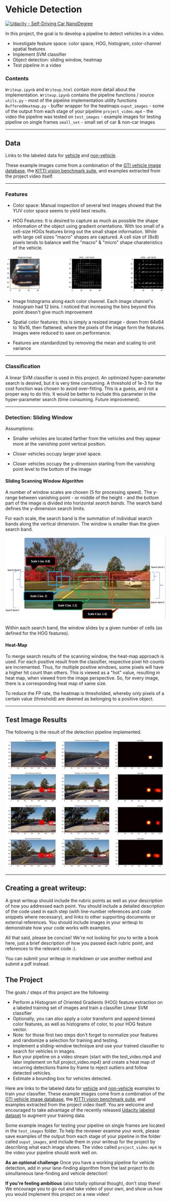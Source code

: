 # Vehicle Detection
[![Udacity - Self-Driving Car NanoDegree](https://s3.amazonaws.com/udacity-sdc/github/shield-carnd.svg)](http://www.udacity.com/drive)


In this project, the goal is to develop a pipeline to detect vehicles in a video.

- Investigate feature space: color space, HOG, histogram, color-channel spatial features
- Implement SVM classifier
- Object detection: sliding window, heatmap 
- Test pipeline in a video


### Contents

`Writeup.ipynb` and `Writeup.html` contain more detail about the implementation.
`Writeup.ipynb` contains the pipeline functions / source
`utils.py` - most of the pipeline implementation utility functions
`BufferedHeatmap.py` - buffer wrapper for the heatmaps
`ouput_images` - some of the output from each stage of your pipeline
`project_video.mp4` - the video the pipeline was tested on
`test_images` -  example images for testing pipeline on single frames
`small_set` - small set of car & non-car images

---

## Data
Links to the labeled data for [vehicle](https://s3.amazonaws.com/udacity-sdc/Vehicle_Tracking/vehicles.zip) and [non-vehicle](https://s3.amazonaws.com/udacity-sdc/Vehicle_Tracking/non-vehicles.zip).

These example images come from a combination of the [GTI vehicle image database](http://www.gti.ssr.upm.es/data/Vehicle_database.html), the [KITTI vision benchmark suite](http://www.cvlibs.net/datasets/kitti/), and examples extracted from the project video itself.

---


### Features

* Color space: Manual inspection of several test images showed that the YUV color space seems to yield best results.

* HOG Features: It is desired to capture as much as possible the shape information of the object using gradient orientations. With too small of a cell-size HOGs features bring out the small shape information. While with large cell sizes "macro" shapes are captured. A cell size of (8x8) pixels tends to balance well the "macro" & "micro" shape charateristics of the vehicle.


![HOGExample](output_images/HOG_Example.png)


* Image histograms along each color channel. Each image channel's histogram had 12 bins. I noticed that increasing the bins beyond this point doesn't give much improvement

* Spatial color features: this is simply a resized image - down from 64x64 to 16x16, then flattened, where the pixels of the image form the features. Images were reduced to save on performance.


* Features are standardized by removing the mean and scaling to unit variance


---

### Classification

A linear SVM classifier is used in this project. An optimized hyper-parameter search is desired, but it is very time consuming. 
A threshold of 1e-3 for the cost function was chosen to avoid over-fitting. This is a guess, and not a proper way to do this. It would be better to include this parameter in the hyper-parameter search (time consuming. Future improvement).


---

### Detection: Sliding Window

Assumptions: 

* Smaller vehicles are located farther from the vehicles and they appear more at the vanishinp point vertical position.

* Closer vehicles occupy larger pixel space. 

* Closer vehicles occupy the y-dimension starting from the vanishing point level to the bottom of the image


#### Sliding Scanning Window Algorithm
A number of window scales are chosen (5 for processing speed). The y-range between vanishing point - or middle of the height - and the bottom part of the image is divided into horizontal *search bands*. The search band defines the y-dimension search limits. 

For each scale, the search band is the summation of individual search bands along the vertical dimension. The window is smaller than the given search band.

![Scaled Windows](output_images/Scanning_Visualization_0.png)

Within each search band, the window slides by a given number of cells (as defined for the HOG features).


#### Heat-Map
To merge search results of the scanning window, the heat-map approach is used. For each positive result from the classifier, respective pixel hit-counts are incremented. Thus, for multiple positive windows, some pixels will have a higher hit count than others. This is viewed as a "hot" value, resulting in heat map, when viewed from the image perspective. So, for every image, there is a corresponding heat map of same size. 

To reduce the FP rate, the heatmap is thresholded, whereby only pixels of a certain value (threshold) are deemed as belonging to a positive object. 

---

## Test Image Results

The following is the result of the detection pipeline implemented.

![TestResults](output_images/Test_Results.png)


---


Creating a great writeup:
---
A great writeup should include the rubric points as well as your description of how you addressed each point.  You should include a detailed description of the code used in each step (with line-number references and code snippets where necessary), and links to other supporting documents or external references.  You should include images in your writeup to demonstrate how your code works with examples.  

All that said, please be concise!  We're not looking for you to write a book here, just a brief description of how you passed each rubric point, and references to the relevant code :). 

You can submit your writeup in markdown or use another method and submit a pdf instead.

The Project
---

The goals / steps of this project are the following:

* Perform a Histogram of Oriented Gradients (HOG) feature extraction on a labeled training set of images and train a classifier Linear SVM classifier
* Optionally, you can also apply a color transform and append binned color features, as well as histograms of color, to your HOG feature vector. 
* Note: for those first two steps don't forget to normalize your features and randomize a selection for training and testing.
* Implement a sliding-window technique and use your trained classifier to search for vehicles in images.
* Run your pipeline on a video stream (start with the test_video.mp4 and later implement on full project_video.mp4) and create a heat map of recurring detections frame by frame to reject outliers and follow detected vehicles.
* Estimate a bounding box for vehicles detected.

Here are links to the labeled data for [vehicle](https://s3.amazonaws.com/udacity-sdc/Vehicle_Tracking/vehicles.zip) and [non-vehicle](https://s3.amazonaws.com/udacity-sdc/Vehicle_Tracking/non-vehicles.zip) examples to train your classifier.  These example images come from a combination of the [GTI vehicle image database](http://www.gti.ssr.upm.es/data/Vehicle_database.html), the [KITTI vision benchmark suite](http://www.cvlibs.net/datasets/kitti/), and examples extracted from the project video itself.   You are welcome and encouraged to take advantage of the recently released [Udacity labeled dataset](https://github.com/udacity/self-driving-car/tree/master/annotations) to augment your training data.  

Some example images for testing your pipeline on single frames are located in the `test_images` folder.  To help the reviewer examine your work, please save examples of the output from each stage of your pipeline in the folder called `ouput_images`, and include them in your writeup for the project by describing what each image shows.    The video called `project_video.mp4` is the video your pipeline should work well on.  

**As an optional challenge** Once you have a working pipeline for vehicle detection, add in your lane-finding algorithm from the last project to do simultaneous lane-finding and vehicle detection!

**If you're feeling ambitious** (also totally optional though), don't stop there!  We encourage you to go out and take video of your own, and show us how you would implement this project on a new video!
